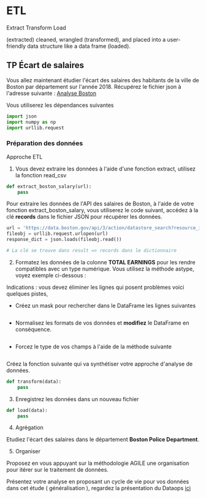 # ETL

Extract Transform Load 

(extracted) cleaned, wrangled (transformed), and placed into a user-friendly data structure like a data frame (loaded).

## TP &Eacute;cart de salaires

Vous allez maintenant étudier l'écart des salaires des habitants de la ville de Boston par département sur l'année 2018. Récupérez le fichier json à l'adresse suivante :
[Analyse Boston](https://data.boston.gov/api/3/action/datastore_search?resource_id=31358fd1-849a-48e0-8285-e813f6efbdf1)

Vous utiliserez les dépendances suivantes

```python
import json
import numpy as np 
import urllib.request
```

### Préparation des données

Approche ETL

1. Vous devez extraire les données à l'aide d'une fonction extract, utilisez la fonction read_csv

```python
def extract_boston_salary(url):
    pass
```

Pour extraire les données de l'API des salaires de Boston, à l'aide de votre fonction extract_boston_salary, vous utiliserez le code suivant, accédez à la clé **records** dans le fichier JSON pour récupérer les données.

```python
url = 'https://data.boston.gov/api/3/action/datastore_search?resource_id=31358fd1-849a-48e0-8285-e813f6efbdf1'  
fileobj = urllib.request.urlopen(url)
response_dict = json.loads(fileobj.read())

# La clé se trouve dans result => records dans le dictionnaire
```

2. Formatez les données de la colonne **TOTAL EARNINGS** pour les rendre compatibles avec un type numérique. Vous utilisez la méthode astype, voyez exemple ci-dessous :

Indications : vous devez éliminer les lignes qui posent problèmes voici quelques pistes,

- Créez un mask pour rechercher dans le DataFrame les lignes suivantes

```python
```

- Normalisez les formats de vos données et **modifiez** le DataFrame en conséquence.

```python
```

- Forcez le type de vos champs à l'aide de la méthode suivante

```python

```

Créez la fonction suivante qui va synthétiser votre approche d'analyse de données.

```python
def transform(data):
    pass
```

3. Enregistrez les données dans un nouveau fichier

```python
def load(data):
    pass
```

4. Agrégation

Etudiez l'écart des salaires dans le département **Boston Police Department**.

5. Organiser

Proposez en vous appuyant sur la méthodologie AGILE une organisation pour itérer sur le traitement de données.

Présentez votre analyse en proposant un cycle de vie pour vos données dans cet étude ( généralisation ), regardez la présentation du Dataops [ici](./dataops.md)
